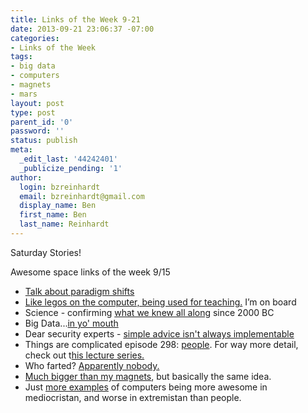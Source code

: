 ```yaml
---
title: Links of the Week 9-21
date: 2013-09-21 23:06:37 -07:00
categories:
- Links of the Week
tags:
- big data
- computers
- magnets
- mars
layout: post
type: post
parent_id: '0'
password: ''
status: publish
meta:
  _edit_last: '44242401'
  _publicize_pending: '1'
author:
  login: bzreinhardt
  email: bzreinhardt@gmail.com
  display_name: Ben
  first_name: Ben
  last_name: Reinhardt
---
```


<p>Saturday Stories!</p>
<p>Awesome space links of the week 9/15</p>
<ul>
<li><a href="http://gizmodo.com/the-aluminum-airship-of-the-future-has-finally-flown-1301320903" target="_blank">Talk about paradigm shifts</a></li>
<li><a href="http://bits.blogs.nytimes.com/2013/09/15/minecraft-an-obsession-and-an-educational-tool/?nl=todaysheadlines&amp;emc=edit_th_20130916&amp;_r=0" target="_blank">Like legos on the computer, being used for teaching.</a> I’m on board</li>
<li>Science - confirming <a href="http://news.nationalgeographic.com/news/2013/13/130917-tiger-genome-sequenced-siberian-lion-cats-science/?rptregcta=reg_free_np&amp;rptregcampaign=20130916_rw_membership_r1p_w#close-modal" target="_blank">what we knew all along</a> since 2000 BC</li>
<li>Big Data...<a href="http://www.livescience.com/39713-smart-tooth-track-health-habits.html" target="_blank">in yo' mouth</a></li>
<li>Dear security experts - <a href="http://www.ted.com/talks/james_lyne_everyday_cybercrime_and_what_you_can_do_about_it.html" target="_blank">simple advice isn't always implementable </a></li>
<li>Things are complicated episode 298: <a href="http://www.nytimes.com/2013/09/17/science/dna-double-take.html?pagewanted=2&amp;nl=todaysheadlines&amp;emc=edit_th_20130917&amp;_r=0" target="_blank">people</a>. For way more detail, check out t<a href="https://itunes.apple.com/us/itunes-u/human-behavioral-biology/id404310362" target="_blank">his lecture series.</a></li>
<li>Who farted? <a href="http://www.nytimes.com/2013/09/20/science/space/mars-rover-comes-up-empty-in-search-for-methane.html?_r=0" target="_blank">Apparently nobody.</a></li>
<li><a href="http://www.livescience.com/39780-magnetic-field-pushes-earth-core.html" target="_blank">Much bigger than my magnets</a>, but basically the same idea.</li>
<li>Just <a href="http://dealbook.nytimes.com/2013/09/19/computer-flaws-get-wry-smile-from-humans-displaced/?nl=todaysheadlines&amp;emc=edit_th_20130920&amp;_r=0" target="_blank">more examples</a> of computers being more awesome in mediocristan, and worse in extremistan than people.</li>
</ul>
